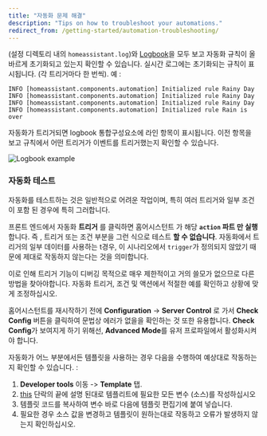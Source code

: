 ```yaml
---
title: "자동화 문제 해결"
description: "Tips on how to troubleshoot your automations."
redirect_from: /getting-started/automation-troubleshooting/
---
```


(설정 디렉토리 내의 `homeassistant.log`)와 [Logbook](/integrations/logbook/)을 모두 보고 자동화 규칙이 올바르게 초기화되고 있는지 확인할 수 있습니다. 실시간 로그에는 초기화되는 규칙이 표시됩니다. (각 트리거마다 한 번씩). 예 :

```text
INFO [homeassistant.components.automation] Initialized rule Rainy Day
INFO [homeassistant.components.automation] Initialized rule Rainy Day
INFO [homeassistant.components.automation] Initialized rule Rainy Day
INFO [homeassistant.components.automation] Initialized rule Rain is over
```

자동화가 트리거되면 logbook 통합구성요소에 라인 항목이 표시됩니다. 이전 항목을 보고 규칙에서 어떤 트리거가 이벤트를 트리거했는지 확인할 수 있습니다.

![Logbook example](/images/integrations/automation/logbook.png)

[template]: /topics/templating/

### 자동화 테스트

자동화를 테스트하는 것은 일반적으로 어려운 작업이며, 특히 여러 트리거와 일부 조건이 포함 된 경우에 특히 그러합니다.

프론트 엔드에서 자동화 **트리거** 를 클릭하면 홈어시스턴트 가 해당 **`action` 파트 만 실행** 합니다. 즉 , 트리거 또는 조건 부분을 그런 식으로 테스트 **할 수 없습니다**.  자동화에서 트리거의 일부 데이터를 사용하는 t경우, 이 시나리오에서 `trigger`가 정의되지 않았기 때문에 제대로 작동하지 않는다는 것을 의미합니다. 

이로 인해 트리거 기능이 디버깅 목적으로 매우 제한적이고 거의 쓸모가 없으므로 다른 방법을 찾아야합니다. 
자동화 트리거, 조건 및 액션에서 적절한 예를 확인하고 상황에 맞게 조정하십시오.

홈어시스턴트를 재시작하기 전에 **Configuration** -> **Server Control** 로 가서 **Check Config** 버튼을 클릭하여 문법상 에러가 없을을 확인하는 것 또한 유용합니다. **Check Config**가 보여지게 하기 위해선, **Advanced Mode**를 유저 프로파일에서 활성화시켜야 합니다. 

자동화가 어느 부분에서든 템플릿을 사용하는 경우 다음을 수행하여 예상대로 작동하는지 확인할 수 있습니다. : 

1. **Developer tools** 이동 -> **Template** 탭.
2. [this](https://www.home-assistant.io/docs/configuration/templating/#processing-incoming-data) 단락의 끝에 설명 된대로 템플리트에 필요한 모든 변수 (소스)를 작성하십시오
3. 템플릿 코드를 복사하여 변수 바로 다음에 템플릿 편집기에 붙여 넣습니다.
4. 필요한 경우 소스 값을 변경하고 템플릿이 원하는대로 작동하고 오류가 발생하지 않는지 확인하십시오.
